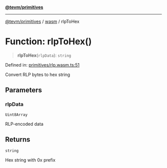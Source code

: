 [**@tevm/primitives**](../../../../README.md)

***

[@tevm/primitives](../../../../globals.md) / [wasm](../README.md) / rlpToHex

# Function: rlpToHex()

> **rlpToHex**(`rlpData`): `string`

Defined in: [primitives/rlp.wasm.ts:51](https://github.com/evmts/primitives/blob/main/src/primitives/rlp.wasm.ts#L51)

Convert RLP bytes to hex string

## Parameters

### rlpData

`Uint8Array`

RLP-encoded data

## Returns

`string`

Hex string with 0x prefix
